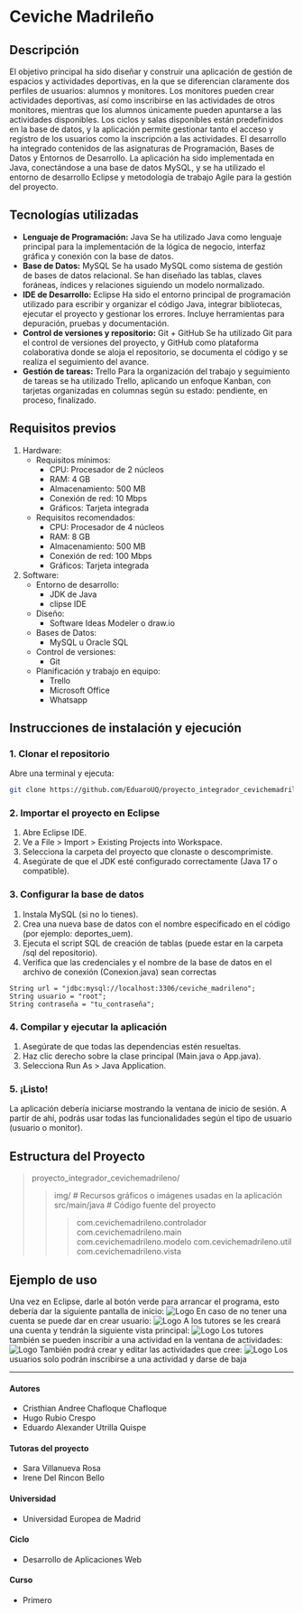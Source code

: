 # Ceviche Madrileño

## Descripción
El objetivo principal ha sido diseñar y construir una aplicación de gestión de espacios y actividades deportivas, en la que se diferencian claramente dos perfiles de usuarios: alumnos y monitores. Los monitores pueden crear actividades deportivas, así como inscribirse en las actividades de otros monitores, mientras que los alumnos únicamente pueden apuntarse a las actividades disponibles. Los ciclos y salas disponibles están predefinidos en la base de datos, y la aplicación permite gestionar tanto el acceso y registro de los usuarios como la inscripción a las actividades. El desarrollo ha integrado contenidos de las asignaturas de Programación, Bases de Datos y Entornos de Desarrollo. La aplicación ha sido implementada en Java, conectándose a una base de datos MySQL, y se ha utilizado el entorno de desarrollo Eclipse y metodología de trabajo Agile para la gestión del proyecto. 

## Tecnologías utilizadas

+ **Lenguaje de Programación:** Java 
    Se ha utilizado Java como lenguaje principal para la implementación de la lógica de negocio, interfaz gráfica y conexión con la base de datos.
+ **Base de Datos:**  MySQL
    Se ha usado MySQL como sistema de gestión de bases de datos relacional. Se han diseñado las tablas, claves foráneas, índices y relaciones siguiendo un modelo normalizado.
+ **IDE de Desarrollo:** Eclipse 
    Ha sido el entorno principal de programación utilizado para escribir y organizar el código Java, integrar bibliotecas, ejecutar el proyecto y gestionar los errores. Incluye herramientas para depuración, pruebas y documentación.
+ **Control de versiones y repositorio:** Git + GitHub
    Se ha utilizado Git para el control de versiones del proyecto, y GitHub como plataforma colaborativa donde se aloja el repositorio, se documenta el código y se realiza el seguimiento del avance.
+ **Gestión de tareas:** Trello
    Para la organización del trabajo y seguimiento de tareas se ha utilizado Trello, aplicando un enfoque Kanban, con tarjetas organizadas en columnas según su estado: pendiente, en proceso, finalizado.

## Requisitos previos

1. Hardware:
   + Requisitos mínimos:
        - CPU: Procesador de 2 núcleos
        - RAM: 4 GB
        - Almacenamiento: 500 MB
        - Conexión de red: 10 Mbps
        - Gráficos: Tarjeta integrada
    + Requisitos recomendados:
        - CPU: Procesador de 4 núcleos
        - RAM: 8 GB
        - Almacenamiento: 500 MB
        - Conexión de red: 100 Mbps
        - Gráficos: Tarjeta integrada
2. Software:
    + Entorno de desarrollo:
        - JDK de Java
        - clipse IDE
    + Diseño:
        - Software Ideas Modeler o draw.io
    + Bases de Datos:
        - MySQL u Oracle SQL
    + Control de versiones:
        - Git
    + Planificación y trabajo en equipo:
        - Trello
        - Microsoft Office
        - Whatsapp

## Instrucciones de instalación y ejecución

### 1. Clonar el repositorio
Abre una terminal y ejecuta:

```bash
git clone https://github.com/EduaroUQ/proyecto_integrador_cevichemadrileno.git
```

### 2. Importar el proyecto en Eclipse
   1. Abre Eclipse IDE.
   2. Ve a File > Import > Existing Projects into Workspace.
   3. Selecciona la carpeta del proyecto que clonaste o descomprimiste.
   4. Asegúrate de que el JDK esté configurado correctamente (Java 17 o compatible).

### 3. Configurar la base de datos
   1. Instala MySQL (si no lo tienes).
   2. Crea una nueva base de datos con el nombre especificado en el código (por ejemplo: deportes_uem).
   3. Ejecuta el script SQL de creación de tablas (puede estar en la carpeta /sql del repositorio).
   4. Verifica que las credenciales y el nombre de la base de datos en el archivo de conexión (Conexion.java) sean correctas

```
String url = "jdbc:mysql://localhost:3306/ceviche_madrileno";
String usuario = "root";
String contraseña = "tu_contraseña";
``` 

### 4. Compilar y ejecutar la aplicación
   1. Asegúrate de que todas las dependencias estén resueltas.
   2. Haz clic derecho sobre la clase principal (Main.java o App.java).
   3. Selecciona Run As > Java Application.

### 5. ¡Listo!
La aplicación debería iniciarse mostrando la ventana de inicio de sesión. A partir de ahí, podrás usar todas las funcionalidades según el tipo de usuario (usuario o monitor).


## Estructura del Proyecto 
>proyecto_integrador_cevichemadrileno/
>> img/ # Recursos gráficos o imágenes usadas en la aplicación
>> src/main/java # Código fuente del proyecto
>>> com.cevichemadrileno.controlador
>>> com.cevichemadrileno.main
>>> com.cevichemadrileno.modelo
>>> com.cevichemadrileno.util
>>> com.cevichemadrileno.vista


## Ejemplo de uso 
Una vez en Eclipse, darle al botón verde para arrancar el programa, esto debería dar la siguiente pantalla de inicio:
![Logo](https://github.com/EduaroUQ/proyecto_integrador_cevichemadrileno/blob/dev/img/Aplicaci%C3%B3n/Inicio.png?raw=true)
En caso de no tener una cuenta se puede dar en crear usuario: 
![Logo](https://github.com/EduaroUQ/proyecto_integrador_cevichemadrileno/blob/dev/img/Aplicaci%C3%B3n/Crear_Cuenta.png?raw=true)
A los tutores se les creará una cuenta y tendrán la siguiente vista principal:
![Logo](https://github.com/EduaroUQ/proyecto_integrador_cevichemadrileno/blob/dev/img/Aplicaci%C3%B3n/Mis_Actividades.png?raw=true)
Los tutores también se pueden inscribir a una actividad en la ventana de actividades:
![Logo](https://github.com/EduaroUQ/proyecto_integrador_cevichemadrileno/blob/dev/img/Aplicaci%C3%B3n/Inscribir_Actividad.png?raw=true)
También podrá crear y editar las actividades que cree:
![Logo](https://github.com/EduaroUQ/proyecto_integrador_cevichemadrileno/blob/dev/img/Aplicaci%C3%B3n/Crear_Actividad.png?raw=true)
Los usuarios solo podrán inscribirse a una actividad y darse de baja

***
#### Autores
+ Cristhian Andree Chafloque Chafloque 
+ Hugo Rubio Crespo
+ Eduardo Alexander Utrilla Quispe 
#### Tutoras del proyecto
+ Sara Villanueva Rosa
+ Irene Del Rincon Bello
#### Universidad
+ Universidad Europea de Madrid
#### Ciclo
+ Desarrollo de Aplicaciones Web
#### Curso
+ Primero